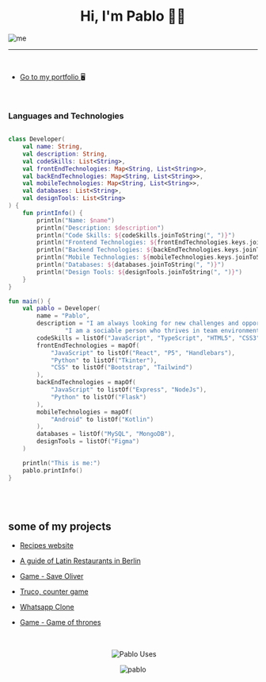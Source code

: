

<h1 align="center">Hi, I'm Pablo 👨‍💻</h1>

![me](https://user-images.githubusercontent.com/80485682/215364549-dff0f41e-c250-4add-903b-b615e7536b4e.png)
___

<br>

* [Go to my portfolio ](https://pablocigoy.com/ "My portfolio") 🖥️





<br>

### Languages and Technologies

~~~ kotlin

class Developer(
    val name: String,
    val description: String,
    val codeSkills: List<String>,
    val frontEndTechnologies: Map<String, List<String>>,
    val backEndTechnologies: Map<String, List<String>>,
    val mobileTechnologies: Map<String, List<String>>,
    val databases: List<String>,
    val designTools: List<String>
) {
    fun printInfo() {
        println("Name: $name")
        println("Description: $description")
        println("Code Skills: ${codeSkills.joinToString(", ")}")
        println("Frontend Technologies: ${frontEndTechnologies.keys.joinToString(", ")}")
        println("Backend Technologies: ${backEndTechnologies.keys.joinToString(", ")}")
        println("Mobile Technologies: ${mobileTechnologies.keys.joinToString(", ")}")
        println("Databases: ${databases.joinToString(", ")}")
        println("Design Tools: ${designTools.joinToString(", ")}")
    }
}

fun main() {
    val pablo = Developer(
        name = "Pablo",
        description = "I am always looking for new challenges and opportunities to learn and grow. " +
                "I am a sociable person who thrives in team environments and is committed to constantly improving.",
        codeSkills = listOf("JavaScript", "TypeScript", "HTML5", "CSS3", "SQL", "Kotlin"),
        frontEndTechnologies = mapOf(
            "JavaScript" to listOf("React", "P5", "Handlebars"),
            "Python" to listOf("Tkinter"),
            "CSS" to listOf("Bootstrap", "Tailwind")
        ),
        backEndTechnologies = mapOf(
            "JavaScript" to listOf("Express", "NodeJs"),
            "Python" to listOf("Flask")
        ),
        mobileTechnologies = mapOf(
            "Android" to listOf("Kotlin")
        ),
        databases = listOf("MySQL", "MongoDB"),
        designTools = listOf("Figma")
    )

    println("This is me:")
    pablo.printInfo()
}


~~~

</br>



<br>


## some of my projects

* [Recipes website](https://be-chef.netlify.app/ "A website created in React where you can login, create, read, upload and delete recipes.")

* [A guide of Latin Restaurants in Berlin](https://sabor-latino.cyclic.app/ "You can login create new restaurants and descriptions, also you can see all the restaurants in the city")

* [Game - Save Oliver](https://pablo-mdz.github.io/Game-P5-Shooting/ "On this game you have to save Oliver from the spiders and mouses")

* [Truco, counter game](https://dulcet-pudding-105e47.netlify.app/ "A simple counter for the Truco game")

* [Whatsapp Clone](https://github.com/Pablo-Mdz/WhatsSyntax/ "A Clone of Whatsapp with some implementations")

* [Game - Game of thrones](https://github.com/Pablo-Mdz/GOT-Game-kotlin/ "A game based in Game of thrones serie to play in console")


<br>





<p align="center">&nbsp;<img align="center" src="https://github-readme-stats.vercel.app/api?username=Pablo-Mdz&show_icons=true&locale=en&theme=dark" alt="Pablo Uses" /></p>

<p align="center"><img align="center" src="https://github-readme-streak-stats.herokuapp.com/?user=Pablo-Mdz&theme=dark" alt="pablo" /></p>
  </div>
  

